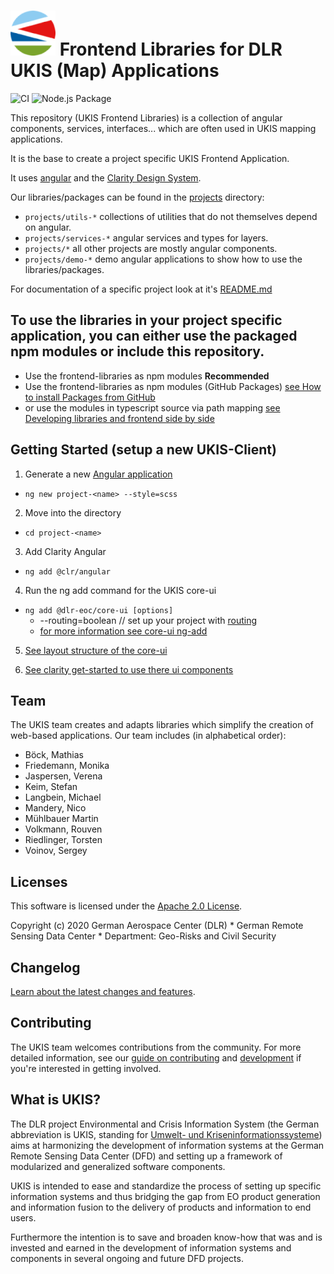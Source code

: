 <img src="projects/core-ui/schematics/ng-add/files/src/assets/icons/icon-72x72.png" alt="UKIS Logo"> Frontend Libraries for DLR UKIS (Map) Applications
========================

![CI](https://github.com/dlr-eoc/ukis-frontend-libraries/workflows/Node.js%20Test%20and%20Build%20CI/badge.svg)
![Node.js Package](https://github.com/dlr-eoc/ukis-frontend-libraries/workflows/Node.js%20Package/badge.svg)




This repository (UKIS Frontend Libraries) is a collection of angular components, services, interfaces... which are often used in UKIS mapping applications.

It is the base to create a project specific UKIS Frontend Application.

It uses [angular](https://angular.io/) and the [Clarity Design System](https://vmware.github.io/clarity/).
 

Our libraries/packages can be found in the [projects](projects/) directory:

- ``projects/utils-*`` collections of utilities that do not themselves depend on angular.
- ``projects/services-*`` angular services and types for layers.
- ``projects/*`` all other projects are mostly angular components.
- ``projects/demo-*`` demo angular applications to show how to use the libraries/packages.

For documentation of a specific project look at it's [README.md](projects/**/README.md)


## To use the libraries in your project specific application, you can either use the packaged npm modules or include this repository.

- Use the frontend-libraries as npm modules **Recommended**
- Use the frontend-libraries as npm modules (GitHub Packages) [see How to install Packages from GitHub](DEVELOPMENT.md)
- or use the modules in typescript source via path mapping [see Developing libraries and frontend side by side](DEVELOPMENT.md)


## Getting Started (setup a new UKIS-Client)

1. Generate a new [Angular application](https://angular.io/cli/new)
- `ng new project-<name> --style=scss`

2. Move into the directory
- `cd project-<name>`

3. Add Clarity Angular
- `ng add @clr/angular`

4. Run the ng add command for the UKIS core-ui
- `ng add @dlr-eoc/core-ui [options]` 
  - --routing=boolean // set up your project with [routing](https://angular.io/guide/router)
  - [for more information see core-ui ng-add](projects/core-ui/schematics/ng-add/schema.json)

5. [See layout structure of the core-ui](projects/core-ui/README.md#layout-structure-of-the-core-ui)

6. [See clarity get-started to use there ui components](https://clarity.design/documentation/get-started)





## Team

The UKIS team creates and adapts libraries which simplify the creation of web-based applications. Our team includes (in alphabetical order):

 - Böck, Mathias 
 - Friedemann, Monika
 - Jaspersen, Verena
 - Keim, Stefan 
 - Langbein, Michael 
 - Mandery, Nico 
 - Mühlbauer Martin 
 - Volkmann, Rouven 
 - Riedlinger, Torsten 
 - Voinov, Sergey 




## Licenses

This software is licensed under the [Apache 2.0 License](LICENSE).

Copyright (c) 2020 German Aerospace Center (DLR) * German Remote Sensing Data Center * Department: Geo-Risks and Civil Security




## Changelog

[Learn about the latest changes and features](CHANGELOG.md).




## Contributing

The UKIS team welcomes contributions from the community.
For more detailed information, see our [guide on contributing](CONTRIBUTING.md) and [development](DEVELOPMENT.md) if you're interested in getting involved.


## What is UKIS?

The DLR project Environmental and Crisis Information System (the German abbreviation is UKIS, standing for [Umwelt- und Kriseninformationssysteme](https://www.dlr.de/eoc/en/desktopdefault.aspx/tabid-5413/10560_read-21914/)) aims at harmonizing the development of information systems at the German Remote Sensing Data Center (DFD) and setting up a framework of modularized and generalized software components.

UKIS is intended to ease and standardize the process of setting up specific information systems and thus bridging the gap from EO product generation and information fusion to the delivery of products and information to end users.

Furthermore the intention is to save and broaden know-how that was and is invested and earned in the development of information systems and components in several ongoing and future DFD projects.

